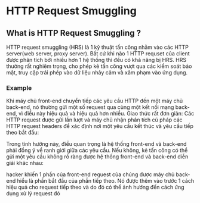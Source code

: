 # HTTP Request Smuggling

## What is HTTP Request Smuggling ?

HTTP request smuggling (HRS) là 1 kỹ thuật tấn công nhằm vào các HTTP server(web server, proxy server).
Bất cứ khi nào 1 HTTP requset của client được phân tích bởi nhiều hơn 1 hệ thống thì đều có khả năng bị 
HRS. HRS thường rất nghiêm trọng, cho phép kẻ tấn công vượt qua các kiểm soát bảo mật, truy cập trái phép vào dữ liệu nhảy cảm và xâm phạm vào ứng dụng.

### Example

Khi máy chủ front-end chuyển tiếp các yêu cầu HTTP đến một máy chủ back-end, nó thường gửi một số request qua cùng một kết nối mạng back-end, vì điều này hiệu quả và hiệu quả hơn nhiều. Giao thức rất đơn giản: Các HTTP request được gửi lần lượt và máy chủ nhận phân tích cú pháp các HTTP request headers để xác định nơi một yêu cầu kết thúc và yêu cầu tiếp theo bắt đầu:

Trong tình hướng này, điều quan trọng là hệ thống front-end và back-end phải đồng ý về ranh giới giữa các yêu cầu. Nếu không, kẻ tấn công có thể gửi một yêu cầu không rõ ràng được hệ thống front-end và back-end diễn giải khác nhau:

hacker khiến 1 phần của front-end request của chúng được máy chủ back-end hiểu là phần bắt đầu của phần tiếp theo. Nó được thêm vào trước 1 cách hiệu quả cho request tiếp theo và do đó có thể ảnh hướng đến cách ứng dụng xử lý request đó
